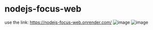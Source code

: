 # nodejs-focus-web
use the link: https://nodejs-focus-web.onrender.com/
![image](https://user-images.githubusercontent.com/95368219/214283795-75f19076-8e28-4667-b4eb-a19922cdc002.png)
![image](https://user-images.githubusercontent.com/95368219/214284024-dd1fb052-2438-4037-9df1-5c0f296a281e.png)
